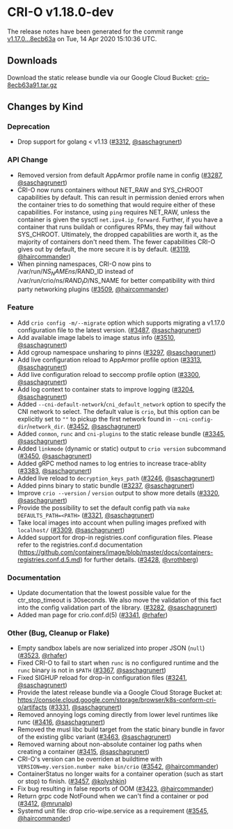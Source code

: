 # CRI-O v1.18.0-dev

The release notes have been generated for the commit range
[v1.17.0...8ecb63a](https://github.com/cri-o/cri-o/compare/v1.17.0...8ecb63a91caacac59499da9f8bfc5631221d3888) on Tue, 14 Apr 2020 15:10:36 UTC.

## Downloads

Download the static release bundle via our Google Cloud Bucket:
[crio-8ecb63a91.tar.gz][0]

[0]: https://storage.googleapis.com/k8s-conform-cri-o/artifacts/crio-8ecb63a91.tar.gz

## Changes by Kind

### Deprecation

- Drop support for golang < v1.13 ([#3312](https://github.com/cri-o/cri-o/pull/3312), [@saschagrunert](https://github.com/saschagrunert))

### API Change

- Removed version from default AppArmor profile name in config ([#3287](https://github.com/cri-o/cri-o/pull/3287), [@saschagrunert](https://github.com/saschagrunert))
- CRI-O now runs containers without NET_RAW and SYS_CHROOT capabilities by default. This can result in permission denied errors when the container tries to do something that would require either of these capabilities. For instance, using `ping` requires NET_RAW, unless the container is given the sysctl `net.ipv4.ip_forward`. Further, if you have a container that runs buildah or configures RPMs, they may fail without SYS_CHROOT. Ultimately, the dropped capabilities are worth it, as the majority of containers don't need them. The fewer capabilities CRI-O gives out by default, the more secure it is by default. ([#3119](https://github.com/cri-o/cri-o/pull/3119), [@haircommander](https://github.com/haircommander))
- When pinning namespaces, CRI-O now pins to /var/run/$NS_NAMEns/$RAND_ID instead of /var/run/crio/ns/$RAND_ID/$NS_NAME for better compatibility with third party networking plugins ([#3509](https://github.com/cri-o/cri-o/pull/3509), [@haircommander](https://github.com/haircommander))

### Feature

- Add `crio config -m/--migrate` option which supports migrating a v1.17.0 configuration file to the latest version. ([#3487](https://github.com/cri-o/cri-o/pull/3487), [@saschagrunert](https://github.com/saschagrunert))
- Add available image labels to image status info ([#3510](https://github.com/cri-o/cri-o/pull/3510), [@saschagrunert](https://github.com/saschagrunert))
- Add cgroup namespace unsharing to pinns ([#3297](https://github.com/cri-o/cri-o/pull/3297), [@saschagrunert](https://github.com/saschagrunert))
- Add live configuration reload to AppArmor profile option ([#3313](https://github.com/cri-o/cri-o/pull/3313), [@saschagrunert](https://github.com/saschagrunert))
- Add live configuration reload to seccomp profile option ([#3300](https://github.com/cri-o/cri-o/pull/3300), [@saschagrunert](https://github.com/saschagrunert))
- Add log context to container stats to improve logging ([#3204](https://github.com/cri-o/cri-o/pull/3204), [@saschagrunert](https://github.com/saschagrunert))
- Added `--cni-default-network`/`cni_default_network` option to specify the CNI network
    to select. The default value is `crio`, but this option can be explicitly set to `""` to pickup
    the first network found in `--cni-config-dir`/`network_dir`. ([#3452](https://github.com/cri-o/cri-o/pull/3452), [@saschagrunert](https://github.com/saschagrunert))
- Added `conmon`, `runc` and `cni-plugins` to the static release bundle ([#3345](https://github.com/cri-o/cri-o/pull/3345), [@saschagrunert](https://github.com/saschagrunert))
- Added `linkmode` (dynamic or static) output to `crio version` subcommand ([#3450](https://github.com/cri-o/cri-o/pull/3450), [@saschagrunert](https://github.com/saschagrunert))
- Added gRPC method names to log entries to increase trace-ablity ([#3383](https://github.com/cri-o/cri-o/pull/3383), [@saschagrunert](https://github.com/saschagrunert))
- Added live reload to `decryption_keys_path` ([#3246](https://github.com/cri-o/cri-o/pull/3246), [@saschagrunert](https://github.com/saschagrunert))
- Added pinns binary to static bundle ([#3237](https://github.com/cri-o/cri-o/pull/3237), [@saschagrunert](https://github.com/saschagrunert))
- Improve `crio --version` / `version` output to show more details ([#3320](https://github.com/cri-o/cri-o/pull/3320), [@saschagrunert](https://github.com/saschagrunert))
- Provide the possibility to set the default config path via `make DEFAULTS_PATH=<PATH>` ([#3321](https://github.com/cri-o/cri-o/pull/3321), [@saschagrunert](https://github.com/saschagrunert))
- Take local images into account when pulling images prefixed with `localhost/` ([#3309](https://github.com/cri-o/cri-o/pull/3309), [@saschagrunert](https://github.com/saschagrunert))
- Added support for drop-in registries.conf configuration files. Please refer to the registries.conf.d documentation (https://github.com/containers/image/blob/master/docs/containers-registries.conf.d.5.md) for further details. ([#3428](https://github.com/cri-o/cri-o/pull/3428), [@vrothberg](https://github.com/vrothberg))

### Documentation

- Update documentation that the lowest possible value for the ctr_stop_timeout is 30seconds. We also move the validation of this fact into the config validation part of the library. ([#3282](https://github.com/cri-o/cri-o/pull/3282), [@saschagrunert](https://github.com/saschagrunert))
- Added man page for crio.conf.d(5) ([#3341](https://github.com/cri-o/cri-o/pull/3341), [@rhafer](https://github.com/rhafer))

### Other (Bug, Cleanup or Flake)

- Empty sandbox labels are now serialized into proper JSON (`null`) ([#3523](https://github.com/cri-o/cri-o/pull/3523), [@rhafer](https://github.com/rhafer))
- Fixed CRI-O to fail to start when `runc` is no configured runtime and the `runc` binary is not in `$PATH` ([#3367](https://github.com/cri-o/cri-o/pull/3367), [@saschagrunert](https://github.com/saschagrunert))
- Fixed SIGHUP reload for drop-in configuration files ([#3241](https://github.com/cri-o/cri-o/pull/3241), [@saschagrunert](https://github.com/saschagrunert))
- Provide the latest release bundle via a Google Cloud Storage Bucket at:
    https://console.cloud.google.com/storage/browser/k8s-conform-cri-o/artifacts ([#3331](https://github.com/cri-o/cri-o/pull/3331), [@saschagrunert](https://github.com/saschagrunert))
- Removed annoying logs coming directly from lower level runtimes like runc ([#3416](https://github.com/cri-o/cri-o/pull/3416), [@saschagrunert](https://github.com/saschagrunert))
- Removed the musl libc build target from the static binary bundle in favor of the existing glibc variant ([#3463](https://github.com/cri-o/cri-o/pull/3463), [@saschagrunert](https://github.com/saschagrunert))
- Removed warning about non-absolute container log paths when creating a container ([#3415](https://github.com/cri-o/cri-o/pull/3415), [@saschagrunert](https://github.com/saschagrunert))
- CRI-O's version can be overriden at buildtime with `VERSION=my.version.number make bin/crio` ([#3542](https://github.com/cri-o/cri-o/pull/3542), [@haircommander](https://github.com/haircommander))
- ContainerStatus no longer waits for a container operation (such as start or stop) to finish. ([#3457](https://github.com/cri-o/cri-o/pull/3457), [@kolyshkin](https://github.com/kolyshkin))
- Fix bug resulting in false reports of OOM ([#3423](https://github.com/cri-o/cri-o/pull/3423), [@haircommander](https://github.com/haircommander))
- Return grpc code NotFound when we can't find a container or pod ([#3412](https://github.com/cri-o/cri-o/pull/3412), [@mrunalp](https://github.com/mrunalp))
- Systemd unit file: drop crio-wipe.service as a requirement ([#3545](https://github.com/cri-o/cri-o/pull/3545), [@haircommander](https://github.com/haircommander))